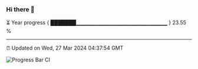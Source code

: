 ### Hi there 👋

⏳ Year progress { ███████▁▁▁▁▁▁▁▁▁▁▁▁▁▁▁▁▁▁▁▁▁▁▁ } 23.55 %

---

⏰ Updated on Wed, 27 Mar 2024 04:37:54 GMT

![Progress Bar CI](https://github.com/IshwaranRudhara/GIT-ACTION/workflows/Progress%20Bar%20CI/badge.svg)

